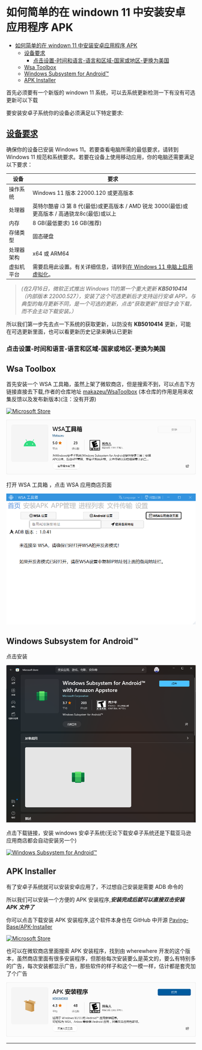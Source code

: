 # 如何简单的在 windown 11 中安装安卓应用程序 APK

- [如何简单的在 windown 11 中安装安卓应用程序 APK](#如何简单的在-windown-11-中安装安卓应用程序-apk)
  - [设备要求](#设备要求)
    - [点击设置-时间和语言-语言和区域-国家或地区-更换为美国](#点击设置-时间和语言-语言和区域-国家或地区-更换为美国)
  - [Wsa Toolbox](#wsa-toolbox)
  - [Windows Subsystem for Android™](#windows-subsystem-for-android)
  - [APK Installer](#apk-installer)

首先必须要有一个新版的 windown 11 系统，可以去系统更新检测一下有没有可选更新可以下载

要安装安卓子系统你的设备必须满足以下特定要求:

## [设备要求](https://support.microsoft.com/zh-cn/windows/install-mobile-apps-and-the-amazon-appstore-f8d0abb5-44ad-47d8-b9fb-ad6b1459ff6c)

确保你的设备已安装 Windows 11。若要查看电脑所需的最低要求，请转到 Windows 11 规范和系统要求。若要在设备上使用移动应用，你的电脑还需要满足以下要求：

设备|要求
-|-
操作系统|Windows 11 版本 22000.120 或更高版本
处理器|英特尔酷睿 i3 第 8 代(最低)或更高版本 / AMD 锐龙 3000(最低)或更高版本 / 高通骁龙8c(最低)或以上
内存|8 GB(最低要求) 16 GB(推荐)
存储类型|固态硬盘
处理器架构|x64 或 ARM64
虚拟机平台|需要启用此设置。有关详细信息，请转到[在 Windows 11 电脑上启用虚拟化](https://support.microsoft.com/zh-cn/windows/%E5%9C%A8%E7%94%B5%E8%84%91windows-11%E8%99%9A%E6%8B%9F%E5%8C%96-c5578302-6e43-4b4b-a449-8ced115f58e1)。

>*(在2月16日，微软正式推出 Windows 11的第一个重大更新  **KB5010414**（内部版本 22000.527），安装了这个可选更新后才支持运行安卓 APP。与典型的每月更新不同，是一个可选的更新，点击“获取更新”按钮才会下载，而不会主动下载安装。）*

所以我们第一步先去点一下系统的获取更新，以防没有 **KB5010414** 更新，可能在可选更新里面，也可以看更新历史记录来确认已更新

### 点击设置-时间和语言-语言和区域-国家或地区-更换为美国

## Wsa Toolbox

首先安装一个 WSA 工具箱，虽然上架了微软商店，但是搜索不到，可以点击下方链接直接去下载,作者的仓库地址
[makazeu/WsaToolbox](https://github.com/makazeu/WsaToolbox)
(本仓库的作用是用来收集反馈以及发布新版本)(注：没有开源)

[![Microsoft Store](https://img.shields.io/badge/download-%E4%B8%8B%E8%BD%BD%20WSA%20%E5%B7%A5%E5%85%B7%E7%AE%B1-magenta.svg?label=Microsoft%20Store&logo=Microsoft&style=for-the-badge&color=11a2f8)](https://www.microsoft.com/zh-cn/p/wsa-toolbox/9ppsp2mkvtgt "Microsoft Store")

[![Wsa Toolbox](photo/WSA%20toolbox.png)](https://www.microsoft.com/zh-cn/p/wsa-toolbox/9ppsp2mkvtgt)

打开 WSA 工具箱 ，点击 WSA 应用商店页面

![Wsa Toolbox](photo\wsa%20quick.png)

## Windows Subsystem for Android™

点击安装

![wsa](photo/ms%20store%20wsa.png)

点击下载链接，安装 windows 安卓子系统(无论下载安卓子系统还是下载亚马逊应用商店都会自动安装另一个)

<!-- [![Microsoft Store](https://img.shields.io/badge/download-%E4%B8%8B%E8%BD%BD%20%E9%80%82%E7%94%A8%E4%BA%8E%20Android%E2%84%A2%EF%B8%8F%20%E7%9A%84%20Windows%20%E5%AD%90%E7%B3%BB%E7%BB%9F-magenta.svg?label=Microsoft%20Store&logo=Microsoft&style=for-the-badge&color=11a2f8)](https://www.microsoft.com/zh-cn/p/windows-subsystem-for-android-with-amazon-appstore/9p3395vx91nr "Microsoft Store") -->

<!-- [![Microsoft Store](https://img.shields.io/badge/download-%E4%B8%8B%E8%BD%BD%20Amazon%20Appstore-magenta.svg?label=Microsoft%20Store&logo=Microsoft&style=for-the-badge&color=11a2f8)](https://www.microsoft.com/zh-cn/p/amazon-appstore/9njhk44ttksx "Microsoft Store") -->

<!-- [![Microsoft Store](https://img.shields.io/badge/download-%E8%8E%B7%E5%8F%96%20%E4%BA%9A%E9%A9%AC%E9%80%8A%E5%BA%94%E7%94%A8%E5%95%86%E5%BA%97-magenta.svg?label=Microsoft%20Store&logo=Microsoft&style=for-the-badge&color=11a2f8)](ms-windows-store://pdp/?productid=9NJHK44TTKSX "Microsoft Store") -->

[![Windows Subsystem for Android™](photo/Windows%20Subsystem%20for%20Android™.png)](https://www.microsoft.com/zh-cn/p/windows-subsystem-for-android-with-amazon-appstore/9p3395vx91nr)

<!-- [![系统要求](photo/system%20requirements.png)](https://github.com/XTsat/How-to-simply-install-APK-in-Windows) -->

## APK Installer

有了安卓子系统就可以安装安卓应用了，不过想自己安装是需要 ADB 命令的

所以我们可以安装一个方便的 APK 安装程序,***安装完成后就可以直接双击安装 APK 文件了***

你可以点击下载安装 APK 安装程序,这个软件本身也在 GitHub 中开源
[Paving-Base/APK-Installer](https://github.com/Paving-Base/APK-Installer)

[![Microsoft Store](https://img.shields.io/badge/download-%E4%B8%8B%E8%BD%BD%20APK%20%E5%AE%89%E8%A3%85%E7%A8%8B%E5%BA%8F-magenta.svg?label=Microsoft%20Store&logo=Microsoft&style=for-the-badge&color=11a2f8)](https://apps.microsoft.com/store/detail/9P2JFQ43FPPG "Microsoft Store")

也可以在微软商店里面搜索 APK 安装程序，找到由 wherewhere 开发的这个版本，虽然商店里面有很多安装程序，但那些每次安装要么是英文的，要么有特别多的广告，每次安装都显示广告，那些软件的样子和这个一模一样，估计都是套壳加了个广告

[![APK-Installer](photo/APK-Installer.png)](https://apps.microsoft.com/store/detail/9P2JFQ43FPPG)

---
